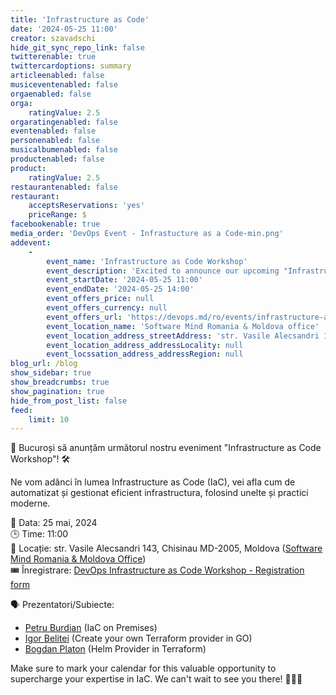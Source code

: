 ```yaml
---
title: 'Infrastructure as Code'
date: '2024-05-25 11:00'
creator: szavadschi
hide_git_sync_repo_link: false
twitterenable: true
twittercardoptions: summary
articleenabled: false
musiceventenabled: false
orgaenabled: false
orga:
    ratingValue: 2.5
orgaratingenabled: false
eventenabled: false
personenabled: false
musicalbumenabled: false
productenabled: false
product:
    ratingValue: 2.5
restaurantenabled: false
restaurant:
    acceptsReservations: 'yes'
    priceRange: $
facebookenable: true
media_order: 'DevOps Event - Infrastucture as a Code-min.png'
addevent:
    -
        event_name: 'Infrastructure as Code Workshop'
        event_description: 'Excited to announce our upcoming "Infrastructure as Code Workshop"!'
        event_startDate: '2024-05-25 11:00'
        event_endDate: '2024-05-25 14:00'
        event_offers_price: null
        event_offers_currency: null
        event_offers_url: 'https://devops.md/ro/events/infrastructure-as-code'
        event_location_name: 'Software Mind Romania & Moldova office'
        event_location_address_streetAddress: 'str. Vasile Alecsandri 143, Chisinau MD-2005, Moldova'
        event_location_address_addressLocality: null
        event_locssation_address_addressRegion: null
blog_url: /blog
show_sidebar: true
show_breadcrumbs: true
show_pagination: true
hide_from_post_list: false
feed:
    limit: 10
---
```


🚀 Bucuroși să anunțăm următorul nostru eveniment "Infrastructure as Code Workshop"! 🛠️

Ne vom adânci în lumea Infrastructure as Code (IaC), vei afla cum de automatizat și gestionat eficient infrastructura, folosind unelte și practici moderne.

📅 Data: 25 mai, 2024  
🕒 Time: 11:00  
📍 Locație: str. Vasile Alecsandri 143, Chisinau MD-2005, Moldova ([Software Mind Romania & Moldova Office](https://maps.app.goo.gl/LjuNeyjF5pU2teVF6))  
🎟️ Înregistrare: [DevOps Infrastructure as Code Workshop - Registration form](https://docs.google.com/forms/d/e/1FAIpQLSeQFoGQl9L_zsgfsRU3TTBu3O1RaBHInMMFzk5AA5fvFYewkA/viewform)

🗣 Prezentatori/Subiecte:  
- [Petru Burdian](https://www.linkedin.com/in/petru-burdian-87b5889a/) (IaC on Premises)
- [Igor Belitei](https://www.linkedin.com/in/igorbelite/) (Create your own Terraform provider in GO)  
- [Bogdan Platon](https://www.linkedin.com/in/bogdan-platon-7217911b0/) (Helm Provider in Terraform)

Make sure to mark your calendar for this valuable opportunity to supercharge your expertise in IaC. 
We can't wait to see you there! 🙌💡🐳 

